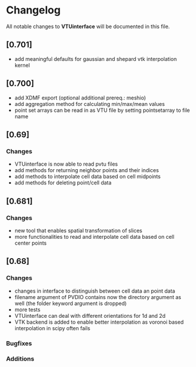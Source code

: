 # Changelog

All notable changes to **VTUinterface** will be documented in this file.

## [0.701]
* add meaningful defaults for gaussian and shepard vtk interpolation kernel

## [0.700]
* add XDMF export (optional additional prereq.: meshio)
* add aggregation method for calculating min/max/mean values
* point set arrays can be read in as VTU file by setting pointsetarray to file name


## [0.69]

### Changes
* VTUinterface is now able to read pvtu files
* add methods for returning neighbor points and their indices
* add methods to interpolate cell data based on cell midpoints
* add methods for deleting point/cell data

## [0.681]

### Changes
* new tool that enables spatial transformation of slices
* more functionalities to read and interpolate cell data based on cell center points

## [0.68]

### Changes
* changes in interface to distinguish between cell data an point data
* filename argument of PVDIO contains now the directory argument as well (the folder keyword argument is dropped)
* more tests
* VTUinterface can deal with different orientations for 1d and 2d
* VTK backend is added to enable better interpolation as voronoi based interpolation in scipy often fails

### Bugfixes

### Additions

